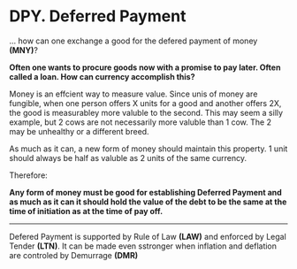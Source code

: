 # DPY. Deferred Payment

... how can one exchange a good for the defered payment of money **(MNY)**?


**Often one wants to procure goods now with a promise to pay later.  Often called a loan.  How can currency accomplish this?**

Money is an effcient way to measure value.  Since unis of money are fungible, when one person offers X units for a good and another offers 2X, the good is measurabley more valuble to the second.  This may seem a silly example, but 2 cows are not necessarily more valuble than 1 cow.  The 2 may be unhealthy or a different breed.

As much as it can, a new form of money should maintain this property.  1 unit should always be half as valuble as 2 units of the same currency.

Therefore:

**Any form of money must be good for establishing Deferred Payment and as much as it can it should hold the value of the debt to be the same at the time of initiation as at the time of pay off.**

----------

Defered Payment  is supported by  Rule of Law **(LAW)** and enforced by Legal Tender **(LTN)**. It can be made even sstronger when inflation and deflation are controled by Demurrage **(DMR)**
